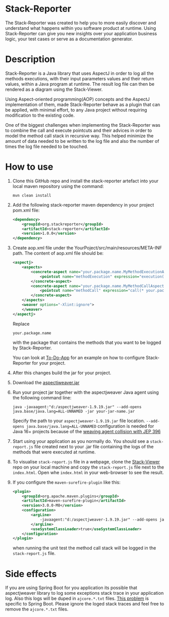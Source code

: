 # Stack-Reporter

The Stack-Reporter was created to help you to more easily discover and understand what happens within you software product at runtime.
Using Stack-Reporter can give you new insights over your application business logic, your test cases or serve as a documentation generator.

# Description

Stack-Reporter is a Java library that uses AspectJ in order to log all the methods executions, with their input parameters values and their return values, within a Java program at runtime.
The result log file can then be rendered as a diagram using the Stack-Viewer.

Using Aspect-oriented programming(AOP) concepts and the AspectJ implementation of them, made Stack-Reporter behave as a plugin that can be applied, with minimal effort, to any Java project without requiring modification to the existing code.

One of the biggest challenges when implementing the Stack-Reporter was to combine the call and execute pointcuts and their advices in order to model the method call stack in recursive way.
This helped minimize the amount of data needed to be written to the log file and also the number of times the log file needed to be touched.

# How to use
1. Clone this GitHub repo and install the stack-reporter artefact into your local maven repository using the command:
    ```
    mvn clean install
    ```
2. Add the following stack-reporter maven dependency in your project pom.xml file:
    ```xml
    <dependency>
        <groupId>org.stackreporter</groupId>
        <artifactId>stack-reporter</artifactId>
        <version>1.0.0</version>
    </dependency>
    ```
3. Create aop.xml file under the YourPoject/src/main/resources/META-INF path. The content of aop.xml file should be:
    ```xml
    <aspectj>
        <aspects>
            <concrete-aspect name="your.package.name.MyMethodExecutionAspect" extends="org.stackreporter.aspect.MethodExecutionAspect">
                <pointcut name="methodExecution" expression="execution(* your.package.name..*(..))"/>
            </concrete-aspect>
            <concrete-aspect name="your.package.name.MyMethodCallAspect" extends="org.stackreporter.aspect.MethodCallAspect">
                <pointcut name="methodCall" expression="call(* your.package.name..*(..))"/>
            </concrete-aspect>
        </aspects>
        <weaver options="-Xlint:ignore">
        </weaver>
    </aspectj>
    ```
    Replace
    ```
    your.package.name
    ```
    with the package that contains the methods that you want to be logged by Stack-Reporter. 

    You can look at [To-Do-App](https://github.com/andreiursudev/to-do-app) for an example on how to configure Stack-Reporter for your project.
4. After this changes build the jar for your project.
5. Download the [aspectjweaver.jar](https://repo1.maven.org/maven2/org/aspectj/aspectjweaver/1.9.19/aspectjweaver-1.9.19.jar)
6. Run your project jar together with the aspectjweaver Java agent using the following command line:
    ```shell
    java -javaagent:"d:/aspectjweaver-1.9.19.jar" --add-opens java.base/java.lang=ALL-UNNAMED -jar your-jar-name.jar
    ```
    Specify the path to your `aspectjweaver-1.9.19.jar` file location.
    `--add-opens java.base/java.lang=ALL-UNNAMED` configuration is needed for Java 16+ projects because of the [weaving agent collision with JEP 396](https://github.com/eclipse/org.aspectj/blob/d17189c430a7ffd1ec966759a93b3ed348766650/docs/dist/doc/README-197.html#L71-L79)
7. Start using your application as you normally do. You should see a `stack-report.js` file created next to your .jar file containing the logs of the methods that were executed at runtime.
8. To visualise `stack-report.js` file in a webpage, clone the [Stack-Viewer](https://github.com/andreiursudev/stack-viewer) repo on your local machine and copy the `stack-report.js` file next to the `index.html`. Open whe `index.html` in your web-browser to see the result.
9. If you configure the `maven-surefire-plugin` like this:
    ```xml
    <plugin>
        <groupId>org.apache.maven.plugins</groupId>
        <artifactId>maven-surefire-plugin</artifactId>
        <version>3.0.0-M8</version>
        <configuration>
            <argLine>
                -javaagent:"d:/aspectjweaver-1.9.19.jar" --add-opens java.base/java.lang=ALL-UNNAMED
            </argLine>
            <useSystemClassLoader>true</useSystemClassLoader>
        </configuration>
    </plugin>
    ```
    when running the unit test the method call stack will be logged in the `stack-report.js` file.

# Side effects
If you are using Spring Boot for you application its possible that aspectjweaver library to log some exceptions stack trace in your application log. Also this logs will be duped in `ajcore.*.txt` files.
[This problem](https://github.com/spring-projects/spring-framework/issues/27650) is specific to Spring Boot.
Please ignore the loged stack traces and feel free to remove the `ajcore.*.txt` files.
